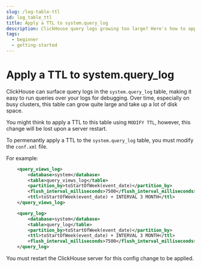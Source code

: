 ```yaml
---
slug: /log-table-ttl
id: log_table_ttl
title: Apply a TTL to system.query_log
description: ClickHouse query logs growing too large? Here's how to apply a permanent TTL to your ClickHouse system.query_log.
tags:
  - beginner
  - getting-started
---
```


# Apply a TTL to system.query_log

ClickHouse can surface query logs in the `system.query_log` table, making it easy to run queries over your logs for debugging. Over time, especially on busy clusters, this table can grow quite large and take up a lot of disk space.

You might think to apply a TTL to this table using `MODIFY TTL`, however, this change will be lost upon a server restart.

To permenantly apply a TTL to the `system.query_log` table, you must modify the `conf.xml` file.

For example:

```xml
    <query_views_log>
        <database>system</database>
        <table>query_views_log</table>
        <partition_by>toStartOfWeek(event_date)</partition_by>
        <flush_interval_milliseconds>7500</flush_interval_milliseconds>
        <ttl>toStartOfWeek(event_date) + INTERVAL 3 MONTH</ttl>
    </query_views_log>

    <query_log>
        <database>system</database>
        <table>query_log</table>
        <partition_by>toStartOfWeek(event_date)</partition_by>
        <ttl>toStartOfWeek(event_date) + INTERVAL 3 MONTH</ttl>
        <flush_interval_milliseconds>7500</flush_interval_milliseconds>
    </query_log>
```

You must restart the ClickHouse server for this config change to be applied.